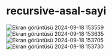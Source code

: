 # recursive-asal-sayi
![Ekran görüntüsü 2024-09-18 153559](https://github.com/user-attachments/assets/c6a80879-609f-4810-bca4-771306dfc094)
![Ekran görüntüsü 2024-09-18 153635](https://github.com/user-attachments/assets/a1c98502-8482-4cd7-9f9a-62e870de6ce4)
![Ekran görüntüsü 2024-09-18 153705](https://github.com/user-attachments/assets/27fd2f2e-339e-43f1-9e88-51643062ccbd)
![Ekran görüntüsü 2024-09-18 153730](https://github.com/user-attachments/assets/fb236869-2874-4c9b-9e3a-a90965c8336b)

